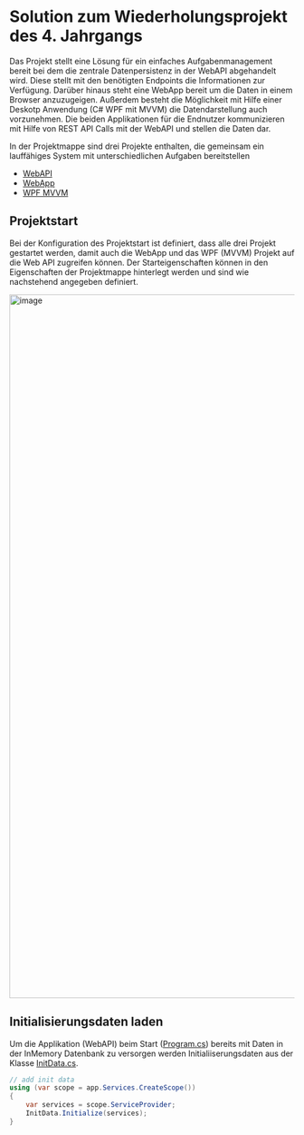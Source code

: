 # Solution zum Wiederholungsprojekt des 4. Jahrgangs
Das Projekt stellt eine Lösung für ein einfaches Aufgabenmanagement bereit bei dem die zentrale Datenpersistenz in der WebAPI abgehandelt wird. Diese stellt mit den benötigten Endpoints die Informationen zur Verfügung. 
Darüber hinaus steht eine WebApp bereit um die Daten in einem Browser anzuzugeigen. Außerdem besteht die Möglichkeit mit Hilfe einer Deskotp Anwendung (C# WPF mit MVVM) die Datendarstellung auch vorzunehmen. Die beiden Applikationen für die Endnutzer kommunizieren mit Hilfe von REST API Calls mit der WebAPI und stellen die Daten dar.

In der Projektmappe sind drei Projekte enthalten, die gemeinsam ein lauffähiges System mit unterschiedlichen Aufgaben bereitstellen
- [WebAPI](https://github.com/BrandnerChristoph/WebApi_WebApp_MVVM_Solution/tree/main/TaskMngmt_WebApi)
- [WebApp](https://github.com/BrandnerChristoph/WebApi_WebApp_MVVM_Solution/tree/main/TaskMngmt_WebApp)
- [WPF MVVM](https://github.com/BrandnerChristoph/WebApi_WebApp_MVVM_Solution/tree/main/TaskMngmt_WpfMvvm)

## Projektstart 
Bei der Konfiguration des Projektstart ist definiert, dass alle drei Projekt gestartet werden, damit auch die WebApp und das WPF (MVVM) Projekt auf die Web API zugreifen können. 
Der Starteigenschaften können in den Eigenschaften der Projektmappe hinterlegt werden und sind wie nachstehend angegeben definiert.

<img width="2399" height="1241" alt="image" src="https://github.com/user-attachments/assets/2e15f067-b5d7-4104-9984-1e915818d8e0" />


## Initialisierungsdaten laden
Um die Applikation (WebAPI) beim Start ([Program.cs](https://github.com/BrandnerChristoph/WebApi_WebApp_MVVM_Solution/blob/main/TaskMngmt_WebApi/Program.cs)) bereits mit Daten in der InMemory Datenbank zu versorgen werden Initialiiserungsdaten aus der Klasse [InitData.cs](https://github.com/BrandnerChristoph/WebApi_WebApp_MVVM_Solution/blob/main/TaskMngmt_WebApi/Data/InitData.cs).

```csharp
// add init data
using (var scope = app.Services.CreateScope())
{
    var services = scope.ServiceProvider;
    InitData.Initialize(services);
}
```
